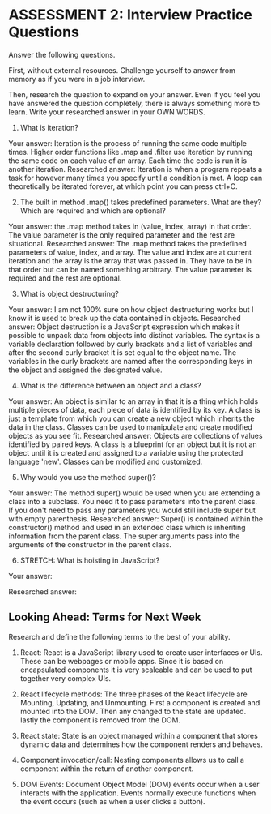 # ASSESSMENT 2: Interview Practice Questions

Answer the following questions.

First, without external resources. Challenge yourself to answer from memory as if you were in a job interview.

Then, research the question to expand on your answer. Even if you feel you have answered the question completely, there is always something more to learn. Write your researched answer in your OWN WORDS.

1. What is iteration?

  Your answer:
    Iteration is the process of running the same code multiple times. Higher order functions like .map and .filter use iteration by running the same code on each value of an array. Each time the code is run it is another iteration.
  Researched answer:
    Iteration is when a program repeats a task for however many times you specify until a condition is met. A loop can theoretically be iterated forever, at which point you can press ctrl+C.


2. The built in method .map() takes predefined parameters. What are they? Which are required and which are optional?

  Your answer:
    the .map method takes in (value, index, array) in that order. The value parameter is the only required parameter and the rest are situational.
  Researched answer:
    The .map method takes the predefined parameters of value, index, and array. The value and index are at current iteration and the array is the array that was passed in. They have to be in that order but can be named something arbitrary. The value parameter is required and the rest are optional.


3. What is object destructuring?

  Your answer:
    I am not 100% sure on how object destructuring works but I know it is used to break up the data contained in objects.
  Researched answer:
    Object destruction is a JavaScript expression which makes it possible to unpack data from objects into distinct variables. The syntax is a variable declaration followed by curly brackets and a list of variables and after the second curly bracket it is set equal to the object name. The variables in the curly brackets are named after the corresponding keys in the object and assigned the designated value.


4. What is the difference between an object and a class?

  Your answer:
    An object is similar to an array in that it is a thing which holds multiple pieces of data, each piece of data is identified by its key. A class is just a template from which you can create a new object which inherits the data in the class. Classes can be used to manipulate and create modified objects as you see fit.
  Researched answer:
    Objects are collections of values identified by paired keys. A class is a blueprint for an object but it is not an object until it is created and assigned to a variable using the protected language 'new'. Classes can be modified and customized.


5. Why would you use the method super()?

  Your answer:
    The method super() would be used when you are extending a class into a subclass. You need it to pass parameters into the parent class. If you don't need to pass any parameters you would still include super but with empty parenthesis.
  Researched answer:
    Super() is contained within the constructor() method and used in an extended class which is inheriting information from the parent class. The super arguments pass into the arguments of the constructor in the parent class.

6. STRETCH: What is hoisting in JavaScript?

  Your answer:

  Researched answer:



## Looking Ahead: Terms for Next Week

Research and define the following terms to the best of your ability.

1. React:
    React is a JavaScript library used to create user interfaces or UIs. These can be webpages or mobile apps. Since it is based on encapsulated components it is very scaleable and can be used to put together very complex UIs.
2. React lifecycle methods:
    The three phases of the React lifecycle are Mounting, Updating, and Unmounting. First a component is created and mounted into the DOM. Then any changed to the state are updated. lastly the component is removed from the DOM.

3. React state:
    State is an object managed within a component that stores dynamic data and determines how the component renders and behaves.

4. Component invocation/call:
    Nesting components allows us to call a component within the return of another component.
    
5. DOM Events:
    Document Object Model (DOM) events occur when a user interacts with the application. Events normally execute functions when the event occurs (such as when a user clicks a button).
